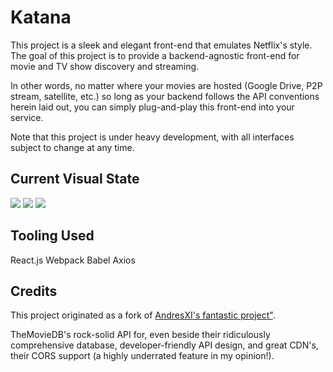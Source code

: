 # Katana

This project is a sleek and elegant front-end that emulates Netflix's style. The goal of this project is to provide a backend-agnostic front-end for movie and TV show discovery and streaming.

In other words, no matter where your movies are hosted (Google Drive, P2P stream, satellite, etc.) so long as your backend follows the API conventions herein laid out, you can simply plug-and-play this front-end into your service.

Note that this project is under heavy development, with all interfaces subject to change at any time.

## Current Visual State
![](https://github.com/firebolt55439/katana/blob/master/demo/narrow_home.png)
![](https://github.com/firebolt55439/katana/blob/master/demo/middle_browse.png)
![](https://github.com/firebolt55439/katana/blob/master/demo/full_header.png)

## Tooling Used
React.js
Webpack
Babel
Axios

## Credits
This project originated as a fork of [AndresXI's fantastic project"](https://github.com/AndresXI/Netflix-Clone).

TheMovieDB's rock-solid API for, even beside their ridiculously comprehensive database, developer-friendly API design, and great CDN's, their CORS support (a highly underrated feature in my opinion!).
